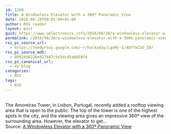 ```yaml
---
id: 1260
title: A Windowless Elevator with a 360º Panoramic View
date: 2016-08-20T09:01:00+01:00
author: RSS reader
layout: post
guid: https://www.uelectronics.info/2016/08/20/a-windowless-elevator-with-a-360o-panoramic-view/
permalink: /2016/08/20/a-windowless-elevator-with-a-360o-panoramic-view/
rss_pi_source_url:
  - https://feedproxy.google.com/~r/hackaday/LgoM/~3/4QYTwCbO_Z0/
rss_pi_source_md5:
  - 8092456226e927b87c5d3dc45ab059f4
rss_pi_canonical_url:
  - my_blog
categories:
  - RSS
tags:
  - RSS
---
```

&#013;  
The Amoreiras Tower, in Lisbon, Portugal, recently added a rooftop viewing area that is open to the public. The top of the tower is one of the highest spots in the city, and the viewing area gives an impressive 360º view of the surrounding area. However, the elevator to get…&#013;  
Source: <a href="https://feedproxy.google.com/~r/hackaday/LgoM/~3/4QYTwCbO_Z0/" target="_blank">A Windowless Elevator with a 360º Panoramic View</a>